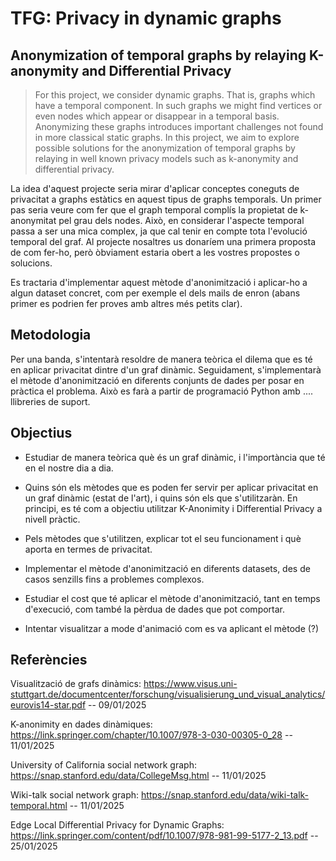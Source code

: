 # TFG: Privacy in dynamic graphs
## Anonymization of temporal graphs by relaying K-anonymity and Differential Privacy

> For this project, we consider dynamic graphs. That 
> is, graphs which have a temporal component. In such graphs we might find
> vertices or even nodes which appear or disappear in a temporal basis.
> Anonymizing these graphs introduces important challenges not found in
> more classical static graphs. In this project, we aim to explore
> possible solutions for the anonymization of temporal graphs by relaying
> in well known privacy models such as k-anonymity and differential privacy.

La idea d'aquest projecte seria mirar d'aplicar conceptes coneguts de
privacitat a graphs estàtics en aquest tipus de graphs temporals. Un
primer pas seria veure com fer que el graph temporal complís la
propietat de k-anonymitat pel grau dels nodes. Això, en considerar
l'aspecte temporal passa a ser una mica complex, ja que cal tenir en
compte tota l'evolució temporal del graf. Al projecte nosaltres us
donaríem una primera proposta de com fer-ho, però òbviament estaria
obert a les vostres propostes o solucions.

Es tractaria d'implementar aquest mètode d'anonimització i aplicar-ho a
algun dataset concret, com per exemple el dels mails de enron (abans
primer es podrien fer proves amb altres més petits clar).

## Metodologia

Per una banda, s'intentarà resoldre de manera teòrica el dilema que es té en aplicar privacitat dintre d'un graf dinàmic. Seguidament,
s'implementarà el mètode d'anonimització en diferents conjunts de dades per posar en pràctica el problema. Això es farà a partir de programació Python amb .... llibreries de suport. 

## Objectius

* Estudiar de manera teòrica què és un graf dinàmic, i l'importància que té en el nostre dia a dia.

* Quins són els mètodes que es poden fer servir per aplicar privacitat en un graf dinàmic (estat de l'art), i quins són els que s'utilitzaràn. En principi, es té com a objectiu utilitzar K-Anonimity i Differential Privacy a nivell pràctic. 

* Pels mètodes que s'utilitzen, explicar tot el seu funcionament i què aporta en termes de privacitat.

* Implementar el mètode d'anonimització en diferents datasets, des de casos senzills fins a problemes complexos.

* Estudiar el cost que té aplicar el mètode d'anonimització, tant en temps d'execució, com també la pèrdua de dades que pot comportar.

* Intentar visualitzar a mode d'animació com es va aplicant el mètode (?)

## Referències
Visualització de grafs dinàmics: https://www.visus.uni-stuttgart.de/documentcenter/forschung/visualisierung_und_visual_analytics/eurovis14-star.pdf -- 09/01/2025

K-anonimity en dades dinàmiques: https://link.springer.com/chapter/10.1007/978-3-030-00305-0_28 -- 11/01/2025

University of California social network graph: https://snap.stanford.edu/data/CollegeMsg.html -- 11/01/2025

Wiki-talk social network graph: https://snap.stanford.edu/data/wiki-talk-temporal.html -- 11/01/2025

Edge Local Differential Privacy for Dynamic Graphs: https://link.springer.com/content/pdf/10.1007/978-981-99-5177-2_13.pdf -- 25/01/2025

